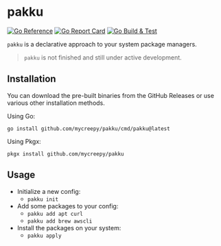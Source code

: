 # pakku

[![Go Reference](https://pkg.go.dev/badge/github.com/mycreepy/pakku.svg)](https://pkg.go.dev/github.com/mycreepy/pakku)
[![Go Report Card](https://goreportcard.com/badge/github.com/mycreepy/pakku?style=flat-square)](https://goreportcard.com/report/github.com/mycreepy/pakku)
[![Go Build & Test](https://github.com/mycrEEpy/pakku/actions/workflows/build.yml/badge.svg)](https://github.com/mycrEEpy/pakku/actions/workflows/build.yml)

`pakku` is a declarative approach to your system package managers.

> `pakku` is not finished and still under active development.

## Installation

You can download the pre-built binaries from the GitHub Releases or use various other installation methods.

Using Go:

```shell
go install github.com/mycreepy/pakku/cmd/pakku@latest
```

Using Pkgx:

```shell
pkgx install github.com/mycreepy/pakku
```

## Usage

* Initialize a new config:
  * `pakku init`
* Add some packages to your config:
  * `pakku add apt curl`
  * `pakku add brew awscli`
* Install the packages on your system:
  * `pakku apply`
